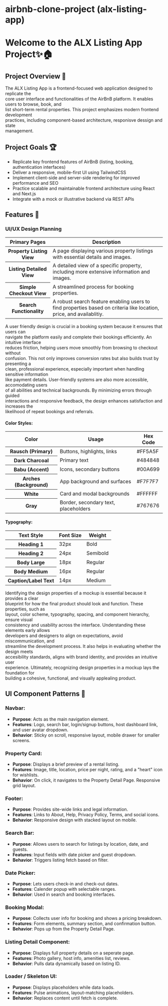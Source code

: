 # airbnb-clone-project (alx-listing-app)

<h1>
  Welcome to the ALX Listing App Project✨🏠
</h1>

<section>
  <h2>Project Overview 🎯</h2>
  <p>The ALX Listing App is a frontend-focused web application designed to replicate the <br /> 
  core user interface and functionalities of the AirBnB platform. It enables users to browse, book, and <br /> 
  list short-term rental properties. This project emphasizes modern frontend development <br />
  practices, including component-based architecture, responisve dessign and state<br />
  management.
  </p>
</section>

<section>
<h2>Project Goals 🏆</h2>
  <ul>
    <li>Replicate key frontend features of AirBnB (listing, booking, authentication interfaces)</li>
    <li>Deliver a responsive, mobile-first UI using TailwindCSS</li>
    <li>Implement client-side and server-side rendering for improved performance and SEO</li>
    <li>Practice scalable and maintainable frontend architecture using React and Next.js</li>
    <li>Integrate with a mock or illustrative backend via REST APIs</li>
  </ul>
</section>

<section>
<h2>Features 🔧</h2>
<h3>UI/UX Design Planning</h3>
<table>
  <thead>
    <tr>
      <th>Primary Pages</th>
      <th>Description</th>
    </tr>
  </thead>
  <tbody>
    <tr>
      <th><strong>Property Listing View</strong></th>
      <td>A page displaying various property listings with essential details and images.</td>
    </tr>
    <tr>
      <th><strong>Listing Detailed View</strong></th>
      <td>A detailed view of a specific property, including more extensive information and images.</td>
    </tr>
    <tr>
      <th><strong>Simple Checkout View</strong></th>
      <td>A streamlined process for booking properties.</td>
    </tr>
    <tr>
      <th><strong>Search Functionality</strong></th>
      <td>A robust search feature enabling users to find properties based on criteria like location, price, and availablitiy.</td>
    </tr>
  </tbody>
</table>
<p>
  A user friendly design is crucial in a booking system because it ensures that users can <br /> 
  navigate the platform easily and complete their bookings efficiently. An intuitive interface <br />
  reduces friction, helping users move smoothly from browsing to checkout without <br />
  confusion. This not only improves conversion rates but also builds trust by presenting a <br />
  clean, professional experience, especially important when handling sensitive information <br />
  like payment details. User-friendly systems are also more accessible, accomodating users <br />
  of all abilities and technical backgrounds. By minimizing errors through guided <br />
  interactions and responsive feedback, the design enhances satisfaction and increases the <br />
  likelihood of repeat bookings and referrals.
</p>
<h4>Color Styles:</h4>
<table>
  <thead>
    <tr>
      <th>Color</th>
      <th>Usage</th>
      <th>Hex Code</th>
    </tr>
  </thead>
  <tbody>
    <tr>
      <th>Rausch (Primary)</th>
      <td>Buttons, highlights, links</td>
      <td>#FF5A5F</td>
    </tr>
    <tr>
      <th>Dark Charcoal</th>
      <td>Primary text</td>
      <td>#484848</td>
    </tr>
    <tr>
      <th>Babu (Accent)</th>
      <td>Icons, secondary buttons</td>
      <td>#00A699</td>
    </tr>
    <tr>
      <th>Arches (Background)</th>
      <td>App background and surfaces</td>
      <td>#F7F7F7</td>
    </tr>
    <tr>
      <th>White</th>
      <td>Card and modal backgrounds</td>
      <td>#FFFFFF</td>
    </tr>
    <tr>
      <th>Gray</th>
      <td>Border, secondary text, placeholders</td>
      <td>#767676</td>
    </tr>
  </tbody>
</table>
<h4>Typography:</h4>
<table>
  <thead>
    <tr>
      <th>Text Style</th>
      <th>Font Size</th>
      <th>Weight</th>
    </tr>
  </thead>
  <tbody>
    <tr>
      <th>Heading 1</th>
      <td>32px</td>
      <td>Bold</td>
    </tr>
    <tr>
      <th>Heading 2</th>
      <td>24px</td>
      <td>Semibold</td>
    </tr>
    <tr>
      <th>Body Large</th>
      <td>18px</td>
      <td>Regular</td>
    </tr>
    <tr>
      <th>Body Medium</th>
      <td>16px</td>
      <td>Regular</td>
    </tr>
    <tr>
      <th>Caption/Label Text</th>
      <td>14px</td>
      <td>Medium</td>
    </tr>
  </tbody>
</table>
<p>
  Identifying the design properties of a mockup is essential because it provides a clear <br /> 
  blueprint for how the final product should look and function. These properties, such as <br />
  layout, color scheme, typography, spacing, and component hierarchy, ensure visual <br />
  consistency and usability across the interface. Understanding these elements early allows <br />
  developers and designers to align on expectations, avoid miscommunication, and <br />
  streamline the development process. It also helps in evaluating whether the design meets <br />
  accesibility standards, aligns with brand identity, and provides an intuitive user <br />
  experience. Ultimately, recognizing design properties in a mockup lays the foundation for <br />
  building a cohesive, functional, and visually applealing product.
</p>
</section>

<section>
<h2>UI Component Patterns 🧩</h2>

<div>
  <h3>Navbar:</h3>
  <ul>
    <li><strong>Purpose</strong>: Acts as the main navigation element.</li>
    <li><strong>Features</strong>: Logo, search bar, login/signup buttons, host dashboard link, and user avatar dropdown.</li>
    <li><strong>Behavior</strong>: Sticky on scroll, responsive layout, mobile drawer for smaller screens.</li>
  </ul>
</div>

<div>
  <h3>Property Card:</h3>
  <ul>
    <li><strong>Purpose</strong>: Displays a brief preview of a rental listing.</li>
    <li><strong>Features</strong>: Image, title, location, price per night, rating, and a "heart" icon for wishlists.</li>
    <li><strong>Behavior</strong>: On click, it navigates to the Property Detail Page. Responsive grid layout.</li>
  </ul>
</div>

<div>
  <h3>Footer:</h3>
  <ul>
    <li><strong>Purpose</strong>: Provides site-wide links and legal information.</li>
    <li><strong>Features</strong>: Links to About, Help, Privacy Policy, Terms, and social icons.</li>
    <li><strong>Behavior</strong>: Responsive design with stacked layout on mobile.</li>
  </ul>
</div>

<div>
  <h3>Search Bar:</h3>
  <ul>
    <li><strong>Purpose</strong>: Allows users to search for listings by location, date, and guests.</li>
    <li><strong>Features</strong>: Input fields with date picker and guest dropdown.</li>
    <li><strong>Behavior</strong>: Triggers listing fetch based on filter.</li>
  </ul>
</div>

<div>
  <h3>Date Picker:</h3>
  <ul>
    <li><strong>Purpose</strong>: Lets users check-in and check-out dates.</li>
    <li><strong>Features</strong>: Calender popup with selectable ranges.</li>
    <li><strong>Behavior</strong>: Used in search and booking interfaces.</li>
  </ul>
</div>

<div>
  <h3>Booking Modal:</h3>
  <ul>
    <li><strong>Purpose</strong>: Collects user info for booking and shows a pricing breakdown.</li>
    <li><strong>Features</strong>: Form elements, summary section, and confirmation button.</li>
    <li><strong>Behavior</strong>: Pops up from the Property Detail Page.</li>
  </ul>
</div>

<div>
  <h3>Listing Detail Component:</h3>
  <ul>
    <li><strong>Purpose</strong>: Displays full property details on a seperate page.</li>
    <li><strong>Features</strong>: Photo gallery, host info, amenities list, reviews.</li>
    <li><strong>Behavior</strong>: Pulls data dynamically based on listing ID.</li>
  </ul>
</div>

<div>
  <h3>Loader / Skeleton UI:</h3>
  <ul>
    <li><strong>Purpose</strong>: Displays placeholders while data loads.</li>
    <li><strong>Features</strong>: Pulse animations, layout-matching placeholders.</li>
    <li><strong>Behavior</strong>: Replaces content until fetch is complete.</li>
  </ul>
</div>
</section>
